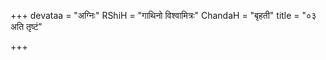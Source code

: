 +++
devataa = "अग्निः"
RShiH = "गाथिनो विश्वामित्रः"
ChandaH = "बृहती"
title = "०३ अति तृष्टं"

+++
